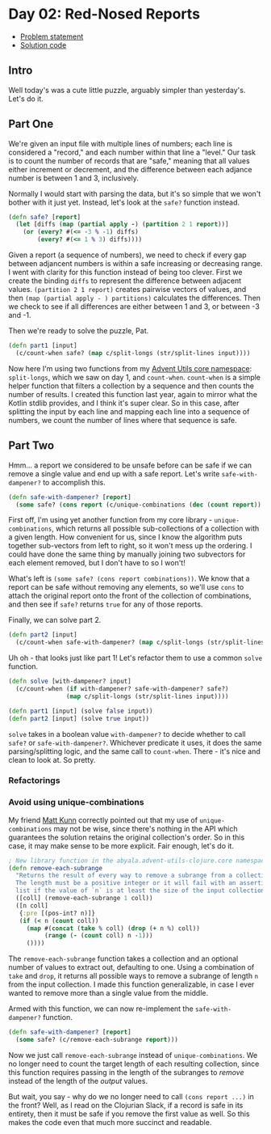 # Day 02: Red-Nosed Reports

* [Problem statement](https://adventofcode.com/2024/day/2)
* [Solution code](https://github.com/abyala/advent-2024-clojure/blob/master/src/advent_2024_clojure/day02.clj)

## Intro

Well today's was a cute little puzzle, arguably simpler than yesterday's. Let's do it.

## Part One

We're given an input file with multiple lines of numbers; each line is considered a "record," and each number within
that line a "level." Our task is to count the number of records that are "safe," meaning that all values either
increment or decrement, and the difference between each adjance number is between 1 and 3, inclusively.

Normally I would start with parsing the data, but it's so simple that we won't bother with it just yet. Instead, let's
look at the `safe?` function instead.

```clojure
(defn safe? [report]
  (let [diffs (map (partial apply -) (partition 2 1 report))]
    (or (every? #(<= -3 % -1) diffs)
        (every? #(<= 1 % 3) diffs))))
```

Given a report (a sequence of numbers), we need to check if every gap between adjancent numbers is within a safe
increasing or decreasing range. I went with clarity for this function instead of being too clever. First we create the
binding `diffs` to represent the difference between adjacent values. `(partition 2 1 report)` creates pairwise vectors
of values, and then `(map (partial apply - ) partitions)` calculates the differences. Then we check to see if all 
differences are either between 1 and 3, or between -3 and -1.

Then we're ready to solve the puzzle, Pat.

```clojure
(defn part1 [input]
  (c/count-when safe? (map c/split-longs (str/split-lines input))))
```

Now here I'm using two functions from my 
[Advent Utils core namespace](https://github.com/abyala/advent-utils-clojure/blob/main/src/abyala/advent_utils_clojure/core.clj):
`split-longs`, which we saw on day 1, and `count-when`. `count-when` is a simple helper function that filters a
collection by a sequence and then counts the number of results. I created this function last year, again to mirror what
the Kotlin stdlib provides, and I think it's super clear. So in this case, after splitting the input by each line and
mapping each line into a sequence of numbers, we count the number of lines where that sequence is safe.

## Part Two

Hmm... a report we considered to be unsafe before can be safe if we can remove a single value and end up with a safe
report. Let's write `safe-with-dampener?` to accomplish this.

```clojure
(defn safe-with-dampener? [report]
  (some safe? (cons report (c/unique-combinations (dec (count report)) report))))
```

First off, I'm using yet another function from my core library - `unique-combinations`, which returns all possible
sub-collections of a collection with a given length. How convenient for us, since I know the algorithm puts together
sub-vectors from left to right, so it won't mess up the ordering. I could have done the same thing by manually
joining two subvectors for each element removed, but I don't have to so I won't!

What's left is `(some safe? (cons report combinations))`. We know that a report can be safe without removing any
elements, so we'll use `cons` to attach the original report onto the front of the collection of combinations, and then
see if `safe?` returns `true` for any of those reports.

Finally, we can solve part 2.

```clojure
(defn part2 [input]
  (c/count-when safe-with-dampener? (map c/split-longs (str/split-lines input))))
```

Uh oh - that looks just like part 1! Let's refactor them to use a common `solve` function.

```clojure
(defn solve [with-dampener? input]
  (c/count-when (if with-dampener? safe-with-dampener? safe?)
                (map c/split-longs (str/split-lines input))))

(defn part1 [input] (solve false input))
(defn part2 [input] (solve true input))
```

`solve` takes in a boolean value `with-dampener?` to decide whether to call `safe?` or `safe-with-dampener?`. Whichever
predicate it uses, it does the same parsing/splitting logic, and the same call to `count-when`. There - it's nice and
clean to look at. So pretty.

### Refactorings

### Avoid using unique-combinations

My friend [Matt Kunn](https://github.com/mtkuhn) correctly pointed out that my use of `unique-combinations` may not be
wise, since there's nothing in the API which guarantees the solution retains the original collection's order. So in
this case, it may make sense to be more explicit. Fair enough, let's do it.

```clojure
; New library function in the abyala.advent-utils-clojure.core namespace 
(defn remove-each-subrange
  "Returns the result of every way to remove a subrange from a collection, defaulting to a removal length of 1.
  The length must be a positive integer or it will fail with an assertion error. The function will return an empty
  list if the value of `n` is at least the size of the input collection."
  ([coll] (remove-each-subrange 1 coll))
  ([n coll]
   {:pre [(pos-int? n)]}
   (if (< n (count coll))
     (map #(concat (take % coll) (drop (+ n %) coll))
          (range (- (count coll) n -1)))
     ())))
```

The `remove-each-subrange` function takes a collection and an optional number of values to extract out, defaulting to
one. Using a combination of `take` and `drop`, it returns all possible ways to remove a subrange of length `n` from the
input collection. I made this function generalizable, in case I ever wanted to remove more than a single value from the
middle.

Armed with this function, we can now re-implement the `safe-with-dampener?` function.

```clojure
(defn safe-with-dampener? [report]
  (some safe? (c/remove-each-subrange report)))
```

Now we just call `remove-each-subrange` instead of `unique-combinations`. We no longer need to count the target length
of each resulting collection, since this function requires passing in the length of the subranges to _remove_ instead
of the length of the _output_ values.

But wait, you say - why do we no longer need to call `(cons report ...)` in the front? Well, as I read on the
Clojurian Slack, if a record is safe in its entirety, then it must be safe if you remove the first value as well. So
this makes the code even that much more succinct and readable.